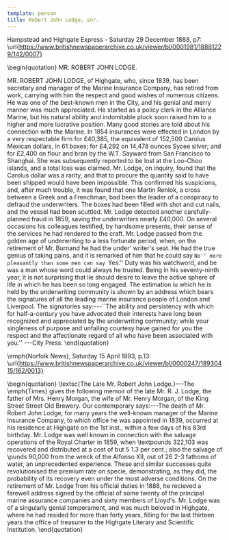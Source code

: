 ```yaml
---
template: person
title: Robert John Lodge, snr.
---
```


Hampstead and Highgate Express - Saturday 29 December 1888, p7:
\url{https://www.britishnewspaperarchive.co.uk/viewer/bl/0001981/18881229/142/0007}

\begin{quotation}
MR. ROBERT JOHN LODGE.

MR. ROBERT JOHN LODGE, of Highgate, who, since 1839, has been secretary and manager of the Marine Insurance Company,
has retired from work, carrying with him the respect and good wishes of numerous citizens.
He was one of the best-known men in the City, and his genial and merry manner was much appreciated.
He started as a policy clerk in the Alliance Marine,
but his natural ability and indomitable pluck soon raised him to a higher and more lucrative position.
Many good stories are told about his connection with the Marine.
In 1854 insurances were effected in London by a very respectable firm for £40,385, the equivalent of 152,500 Carolus Mexican dollars,
in 61 boxes; for £4,292 on 14,478 ounces Sycee silver; and for £2,400 on flour and bran by the W.T. Sayward from San Francisco to Shanghai.
She was subsequently reported to be lost at the Loo-Choo islands, and a total loss was claimed.
Mr. Lodge, on inquiry, found that the Carolus dollar was a rarity,
and that to procure the quantity said to have been shipped would have been impossible.
This confirmed his suspicions, and, after much trouble, it was found that one Martin Renlok,
a cross between a Greek and a Frenchman, bad been the leader of a conspiracy to defraud the underwriters.
The boxes had been filled with shot and cut nails, and the vessel had been scuttled.
Mr. Lodge detected another carefully-planned fraud in 1859, saving the underwriters nearly £40,000.
On several occasions his colleagues testified, by handsome presents, their sense of the services he had rendered to the craft.
Mr. Lodge passed from the golden age of underwriting to a less fortunate period, when,
on the retirement of Mr. Burnand he had the under' writer's seat. He had the true genius of taking pains,
and it is remarked of him that he could say ``No'' more pleasantly than some men can say ``Yes.''
Duty was his watchword, and be was a man whose word could always he trusted. Being in his seventy-ninth year,
it is not surprising that lie should desire to leave the active sphere of life in which he has been so long engaged.
The estimation iu which he is held by the underwriting community is shown by an address which bears the signatures of
all the leading marine insurance people of London and Liverpool.
The signatories say:---``The ability and persistency with which for half-a-century you have advocated their interests
have long been recognized and appreciated by the underwriting community; while your singleness of purpose and
unfailing courtesy have gained for you the respect and the affectionate regard of all who have been associated with you.''
---City Press.
\end{quotation}

\emph{Norfolk News}, Saturday 15 April 1893, p.13:
\url{https://www.britishnewspaperarchive.co.uk/viewer/bl/0000247/18930415/162/0013}

\begin{quotation}
\textsc{The Late Mr. Robert John Lodge.}---The \emph{Times} gives the following memoir of the late Mr. R. J. Lodge,
the father of Mrs. Henry Morgan, the wife of Mr. Henry Morgan, of the King Street Street Old Brewery.
Our contemporary says:---The death of Mr. Robert John Lodge, for many years the well-known manager of the Marine
Insurance Company, to which office he was appointed in 1839, occurred at his residence at Highgate on the 1st inst.,
within a few days of his 83rd birthday. Mr. Lodge was well known in connection with the salvage operations of the
Royal Charter in 1859, when \textpounds 322,103 was recovered and distributed at a cost of but 5 1.3 per cent.;
also the salvage of \punds 90,000 from the wreck of the Alfonso XII, out of 26 2-3 fathoms of water, an unprecedented
experience. These and similar successes quite revolutionised the premium rate on specie, demonstrating, as they did,
the probability of its recovery even under the most adverse conditions. On the retirement of Mr. Lodge from his
official duties in 1888, he recieved a farewell address signed by the official of some twenty of the principal
marine assurance companies and sixty members of Lloyd's. Mr. Lodge was of a singularly genial temperament, and was
much beloved in Highgate, where he had resided for more than forty years, filling for the last thirteen years the
office of treasurer to the Highgate Literary and Scientific Institution.
\end{quotation}
